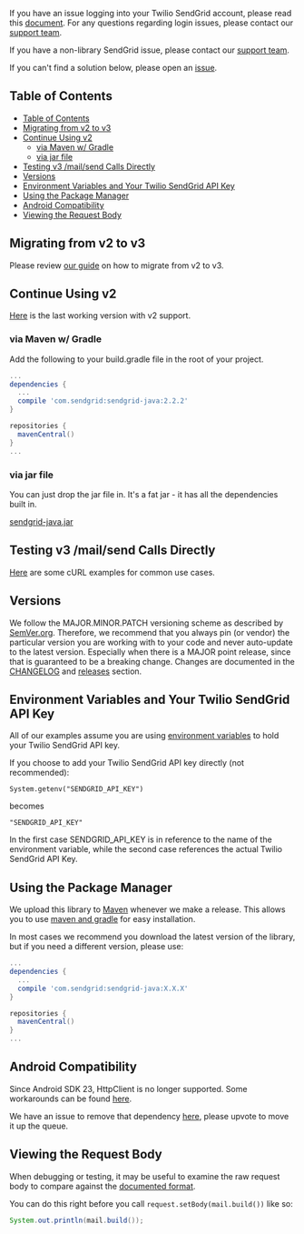 If you have an issue logging into your Twilio SendGrid account, please read this [document](https://sendgrid.com/docs/ui/account-and-settings/troubleshooting-login/). For any questions regarding login issues, please contact our [support team](https://support.sendgrid.com).

If you have a non-library SendGrid issue, please contact our [support team](https://support.sendgrid.com).

If you can't find a solution below, please open an [issue](https://github.com/sendgrid/sendgrid-java/issues).


## Table of Contents

- [Table of Contents](#table-of-contents)
- [Migrating from v2 to v3](#migrating-from-v2-to-v3)
- [Continue Using v2](#continue-using-v2)
  - [via Maven w/ Gradle](#via-maven-w-gradle)
  - [via jar file](#via-jar-file)
- [Testing v3 /mail/send Calls Directly](#testing-v3-mailsend-calls-directly)
- [Versions](#versions)
- [Environment Variables and Your Twilio SendGrid API Key](#environment-variables-and-your-twilio-sendgrid-api-key)
- [Using the Package Manager](#using-the-package-manager)
- [Android Compatibility](#android-compatibility)
- [Viewing the Request Body](#viewing-the-request-body)

<a name="migrating"></a>
## Migrating from v2 to v3

Please review [our guide](https://sendgrid.com/docs/Classroom/Send/v3_Mail_Send/how_to_migrate_from_v2_to_v3_mail_send.html) on how to migrate from v2 to v3.

<a name="v2"></a>
## Continue Using v2

[Here](https://github.com/sendgrid/sendgrid-java/tree/b64988f85474e04e9d75e17860d64ffacda1cdff) is the last working version with v2 support.

### via Maven w/ Gradle

Add the following to your build.gradle file in the root of your project.

```groovy
...
dependencies {
  ...
  compile 'com.sendgrid:sendgrid-java:2.2.2'
}

repositories {
  mavenCentral()
}
...
```

### via jar file

You can just drop the jar file in. It's a fat jar - it has all the dependencies built in.

[sendgrid-java.jar](http://repo1.maven.org/maven2/com/sendgrid/sendgrid-java/2.2.2/sendgrid-java-2.2.2-jar.jar)

<a name="testing"></a>
## Testing v3 /mail/send Calls Directly

[Here](https://sendgrid.com/docs/for-developers/sending-email/curl-examples/) are some cURL examples for common use cases.

<a name="versions"></a>
## Versions

We follow the MAJOR.MINOR.PATCH versioning scheme as described by [SemVer.org](http://semver.org). Therefore, we recommend that you always pin (or vendor) the particular version you are working with to your code and never auto-update to the latest version. Especially when there is a MAJOR point release, since that is guaranteed to be a breaking change. Changes are documented in the [CHANGELOG](CHANGELOG.md) and [releases](https://github.com/sendgrid/sendgrid-java/releases) section.

<a name="environment"></a>
## Environment Variables and Your Twilio SendGrid API Key

All of our examples assume you are using [environment variables](https://github.com/sendgrid/sendgrid-java#setup-environment-variables) to hold your Twilio SendGrid API key.

If you choose to add your Twilio SendGrid API key directly (not recommended):

`System.getenv("SENDGRID_API_KEY")`

becomes

`"SENDGRID_API_KEY"`

In the first case SENDGRID_API_KEY is in reference to the name of the environment variable, while the second case references the actual Twilio SendGrid API Key.

<a name="package-manager"></a>
## Using the Package Manager

We upload this library to [Maven](http://repo1.maven.org/maven2/com/sendgrid/sendgrid-java/) whenever we make a release. This allows you to use [maven and gradle](https://maven.apache.org/) for easy installation.

In most cases we recommend you download the latest version of the library, but if you need a different version, please use:

```groovy
...
dependencies {
  ...
  compile 'com.sendgrid:sendgrid-java:X.X.X'
}

repositories {
  mavenCentral()
}
...
```

<a name="android"></a>
## Android Compatibility

Since Android SDK 23, HttpClient is no longer supported. Some workarounds can be found [here](http://stackoverflow.com/questions/32153318/httpclient-wont-import-in-android-studio).

We have an issue to remove that dependency [here](https://github.com/sendgrid/java-http-client/issues/2), please upvote to move it up the queue.

<a name="request-body"></a>
## Viewing the Request Body

When debugging or testing, it may be useful to examine the raw request body to compare against the [documented format](https://sendgrid.com/docs/API_Reference/api_v3.html).

You can do this right before you call `request.setBody(mail.build())` like so:

```java
System.out.println(mail.build());
```
